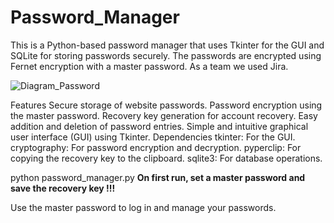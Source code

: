 # Password_Manager

This is a Python-based password manager that uses Tkinter for the GUI and SQLite for storing passwords securely. The passwords are encrypted using Fernet encryption with a master password. As a team we used Jira.

![Diagram_Password](https://github.com/user-attachments/assets/08da2b47-a65f-4107-ac64-649513b24da2)

Features
Secure storage of website passwords.
Password encryption using the master password.
Recovery key generation for account recovery.
Easy addition and deletion of password entries.
Simple and intuitive graphical user interface (GUI) using Tkinter.
Dependencies
tkinter: For the GUI.
cryptography: For password encryption and decryption.
pyperclip: For copying the recovery key to the clipboard.
sqlite3: For database operations.


python password_manager.py
**On first run, set a master password and save the recovery key !!!**

Use the master password to log in and manage your passwords.

